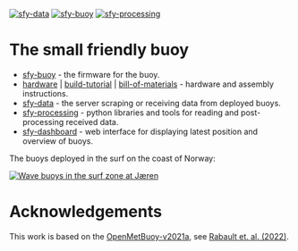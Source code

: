 [![sfy-data](https://github.com/gauteh/sfy/actions/workflows/sfy-data.yml/badge.svg)](https://github.com/gauteh/sfy/actions/workflows/sfy-data.yml)
[![sfy-buoy](https://github.com/gauteh/sfy/actions/workflows/sfy-buoy.yml/badge.svg)](https://github.com/gauteh/sfy/actions/workflows/sfy-buoy.yml)
[![sfy-processing](https://github.com/gauteh/sfy/actions/workflows/sfy-processing.yml/badge.svg)](https://github.com/gauteh/sfy/actions/workflows/sfy-processing.yml)

# The small friendly buoy

* [sfy-buoy](sfy-buoy/) - the firmware for the buoy.
* [hardware](hardware/Hardware.md) | [build-tutorial](https://www.hackster.io/gaute-hope/ocean-buoy-to-measure-waves-drift-using-low-power-cellular-16ad09) | [bill-of-materials](https://docs.google.com/spreadsheets/d/e/2PACX-1vRE62P6-pCVzig-hSsqVcr2DABZ5LlB4lt1ZFfrct_tdcxoljO3zjmq7vGT1-jjqNiVCXLdns6XSkHF/pubhtml?gid=0&single=true) - hardware and assembly instructions.
* [sfy-data](sfy-data/) - the server scraping or receiving data from deployed
    buoys.
* [sfy-processing](sfy-processing/) - python libraries and tools for reading and post-processing received data.
* [sfy-dashboard](sfy-dashboard/) - web interface for displaying latest position
    and overview of buoys.

The buoys deployed in the surf on the coast of Norway:

[![Wave buoys in the surf zone at Jæren](http://img.youtube.com/vi/qK1Di7pjYFI/0.jpg)](http://www.youtube.com/watch?v=qK1Di7pjYFI "Wave buoys in the surf zone at Jæren")

# Acknowledgements

This work is based on the [OpenMetBuoy-v2021a](https://github.com/jerabaul29/OpenMetBuoy-v2021a), see [Rabault et. al. (2022)](https://www.mdpi.com/2076-3263/12/3/110).
